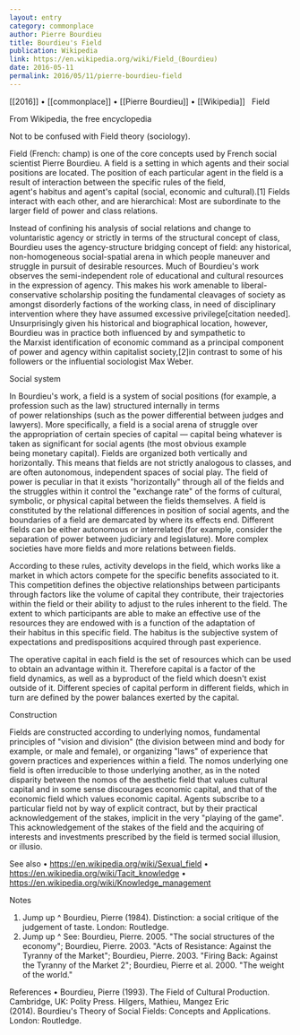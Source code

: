 ```yaml
---
layout: entry
category: commonplace
author: Pierre Bourdieu
title: Bourdieu's Field
publication: Wikipedia
link: https://en.wikipedia.org/wiki/Field_(Bourdieu)
date: 2016-05-11
permalink: 2016/05/11/pierre-bourdieu-field
---
```


[[2016]] • [[commonplace]] • [[Pierre Bourdieu]] • [[Wikipedia]]
 
Field

From Wikipedia, the free encyclopedia

Not to be confused with Field theory (sociology).

Field (French: champ) is one of the core concepts used by French social scientist Pierre Bourdieu. A field is a setting in which agents and their social positions are located. The position of each particular agent in the field is a result of interaction between the specific rules of the field, agent's habitus and agent's capital (social, economic and cultural).[1] Fields interact with each other, and are hierarchical: Most are subordinate to the larger field of power and class relations.

Instead of confining his analysis of social relations and change to voluntaristic agency or strictly in terms of the structural concept of class, Bourdieu uses the agency-structure bridging concept of field: any historical, non-homogeneous social-spatial arena in which people maneuver and struggle in pursuit of desirable resources. Much of Bourdieu's work observes the semi-independent role of educational and cultural resources in the expression of agency. This makes his work amenable to liberal-conservative scholarship positing the fundamental cleavages of society as amongst disorderly factions of the working class, in need of disciplinary intervention where they have assumed excessive privilege[citation needed]. Unsurprisingly given his historical and biographical location, however, Bourdieu was in practice both influenced by and sympathetic to the Marxist identification of economic command as a principal component of power and agency within capitalist society,[2]in contrast to some of his followers or the influential sociologist Max Weber.


Social system

In Bourdieu's work, a field is a system of social positions (for example, a profession such as the law) structured internally in terms of power relationships (such as the power differential between judges and lawyers). More specifically, a field is a social arena of struggle over the appropriation of certain species of capital — capital being whatever is taken as significant for social agents (the most obvious example being monetary capital). Fields are organized both vertically and horizontally. This means that fields are not strictly analogous to classes, and are often autonomous, independent spaces of social play. The field of power is peculiar in that it exists "horizontally" through all of the fields and the struggles within it control the "exchange rate" of the forms of cultural, symbolic, or physical capital between the fields themselves. A field is constituted by the relational differences in position of social agents, and the boundaries of a field are demarcated by where its effects end. Different fields can be either autonomous or interrelated (for example, consider the separation of power between judiciary and legislature). More complex societies have more fields and more relations between fields.

According to these rules, activity develops in the field, which works like a market in which actors compete for the specific benefits associated to it. This competition defines the objective relationships between participants through factors like the volume of capital they contribute, their trajectories within the field or their ability to adjust to the rules inherent to the field. The extent to which participants are able to make an effective use of the resources they are endowed with is a function of the adaptation of their habitus in this specific field. The habitus is the subjective system of expectations and predispositions acquired through past experience.

The operative capital in each field is the set of resources which can be used to obtain an advantage within it. Therefore capital is a factor of the field dynamics, as well as a byproduct of the field which doesn't exist outside of it. Different species of capital perform in different fields, which in turn are defined by the power balances exerted by the capital.


Construction

Fields are constructed according to underlying nomos, fundamental principles of "vision and division" (the division between mind and body for example, or male and female), or organizing "laws" of experience that govern practices and experiences within a field. The nomos underlying one field is often irreducible to those underlying another, as in the noted disparity between the nomos of the aesthetic field that values cultural capital and in some sense discourages economic capital, and that of the economic field which values economic capital. Agents subscribe to a particular field not by way of explicit contract, but by their practical acknowledgement of the stakes, implicit in the very "playing of the game". This acknowledgement of the stakes of the field and the acquiring of interests and investments prescribed by the field is termed social illusion, or illusio.


See also
• https://en.wikipedia.org/wiki/Sexual_field
• https://en.wikipedia.org/wiki/Tacit_knowledge
• https://en.wikipedia.org/wiki/Knowledge_management


Notes
1. Jump up ^ Bourdieu, Pierre (1984). Distinction: a social critique of the judgement of taste. London: Routledge.
2. Jump up ^ See: Bourdieu, Pierre. 2005. "The social structures of the economy"; Bourdieu, Pierre. 2003. "Acts of Resistance: Against the Tyranny of the Market"; Bourdieu, Pierre. 2003. "Firing Back: Against the Tyranny of the Market 2"; Bourdieu, Pierre et al. 2000. "The weight of the world."


References
• Bourdieu, Pierre (1993). The Field of Cultural Production. Cambridge, UK: Polity Press.
Hilgers, Mathieu, Mangez Eric (2014). Bourdieu's Theory of Social Fields: Concepts and Applications. London: Routledge.
